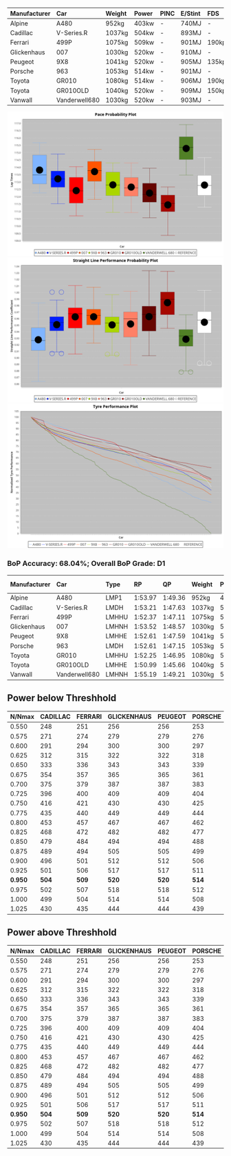 |Manufacturer|Car|Weight|Power|PINC|E/Stint|FDS|
|:-|:-|:-|:-|:-|:-|:-|
|Alpine|A480|952kg|403kw|-|740MJ|-|
|Cadillac|V-Series.R|1037kg|504kw|-|893MJ|-|
|Ferrari|499P|1075kg|509kw|-|901MJ|190kph|
|Glickenhaus|007|1030kg|520kw|-|910MJ|-|
|Peugeot|9X8|1041kg|520kw|-|905MJ|135kph|
|Porsche|963|1053kg|514kw|-|901MJ|-|
|Toyota|GR010|1080kg|514kw|-|906MJ|190kph|
|Toyota|GR010OLD|1040kg|520kw|-|909MJ|150kph|
|Vanwall|Vanderwell680|1030kg|520kw|-|903MJ|-|

![PACECHART](./IMG/OFFICIAL.png)
![STRAIGHTLINEPERFORMANCECHART](./IMG/OFFICIAL_sp.png)
![TYREPERFORMANCECHART](./IMG/OFFICIAL_tw.png)

### BoP Accuracy: 68.04%; Overall BoP Grade: D1
|Manufacturer|Car|Type|RP|QP|Weight|Power¹|Threshhold|PINC|Power²|E/Stint|AVG Vmax|FDS|RDLC|L/Stint|BOP-Grade|ModelAccuracy|ModelPoints|Match%|
|:-|:-|:-|:-|:-|:-|:-|:-|:-|:-|:-|:-|:-|:-|:-|:-|:-|:-|:-|
|Alpine|A480|LMP1|1:53.97|1:49.36|952kg|403kw|0.0kph|-|403kw|740MJ|272.43kph|-|0.97|32|+B2|59.62%|840|83.52%|
|Cadillac|V-Series.R|LMDH|1:53.21|1:47.63|1037kg|504kw|0.0kph|-|504kw|893MJ|278.99kph|-|1.02|35|+B2|88.58%|2033|81.68%|
|Ferrari|499P|LMHHU|1:52.37|1:47.11|1075kg|509kw|0.0kph|-|509kw|901MJ|280.27kph|190kph|1.02|35|-B2|84.67%|2303|81.02%|
|Glickenhaus|007|LMHNH|1:53.52|1:48.57|1030kg|520kw|0.0kph|-|520kw|910MJ|282.56kph|-|0.96|35|+B2|96.64%|1639|83.05%|
|Peugeot|9X8|LMHHE|1:52.61|1:47.59|1041kg|520kw|0.0kph|-|520kw|905MJ|279.60kph|135kph|1.02|35|-A2|87.16%|2572|91.12%|
|Porsche|963|LMDH|1:52.61|1:47.15|1053kg|514kw|0.0kph|-|514kw|901MJ|279.73kph|-|1.00|35|-B1|93.05%|5740|88.05%|
|Toyota|GR010|LMHHU|1:52.25|1:46.95|1080kg|514kw|0.0kph|-|514kw|906MJ|280.49kph|190kph|1.01|35|-C2|90.17%|3255|73.71%|
|Toyota|GR010OLD|LMHHE|1:50.99|1:45.66|1040kg|520kw|0.0kph|-|520kw|909MJ|285.34kph|150kph|1.05|35|-Ω1|85.24%|1322|18.54%|
|Vanwall|Vanderwell680|LMHNH|1:55.19|1:49.21|1030kg|520kw|0.0kph|-|520kw|903MJ|276.77kph|-|1.01|35|+Ω1|91.33%|611|11.65%|

## Power below Threshhold
|N/Nmax|CADILLAC|FERRARI|GLICKENHAUS|PEUGEOT|PORSCHE|TOYOTA|TOYOTA|VANWALL|​|RPM|A480|
|:-|:-|:-|:-|:-|:-|:-|:-|:-|:-|:-|:-|
|0.550|248|251|256|256|253|253|256|256|​|--|-|
|0.575|271|274|279|279|276|276|279|279|​|--|-|
|0.600|291|294|300|300|297|297|300|300|​|--|-|
|0.625|312|315|322|322|318|318|322|322|​|--|-|
|0.650|333|336|343|343|339|339|343|343|​|--|-|
|0.675|354|357|365|365|361|361|365|365|​|--|-|
|0.700|375|379|387|387|383|383|387|387|​|--|-|
|0.725|396|400|409|409|404|404|409|409|​|--|-|
|0.750|416|421|430|430|425|425|430|430|​|--|-|
|0.775|435|440|449|449|444|444|449|449|​|5000|237|
|0.800|453|457|467|467|462|462|467|467|​|5500|279|
|0.825|468|472|482|482|477|477|482|482|​|6000|312|
|0.850|479|484|494|494|488|488|494|494|​|6500|353|
|0.875|489|494|505|505|499|499|505|505|​|7000|394|
|0.900|496|501|512|512|506|506|512|512|​|7500|404|
|0.925|501|506|517|517|511|511|517|517|​|8000|400|
|**0.950**|**504**|**509**|**520**|**520**|**514**|**514**|**520**|**520**|**​**|**8500**|**403**|
|0.975|502|507|518|518|512|512|518|518|​|9000|202|
|1.000|499|504|514|514|508|508|514|514|​|--|-|
|1.025|430|435|444|444|439|439|444|444|​|--|-|

## Power above Threshhold
|N/Nmax|CADILLAC|FERRARI|GLICKENHAUS|PEUGEOT|PORSCHE|TOYOTA|TOYOTA|VANWALL|​|RPM|A480|
|:-|:-|:-|:-|:-|:-|:-|:-|:-|:-|:-|:-|
|0.550|248|251|256|256|253|253|256|256|​|--|-|
|0.575|271|274|279|279|276|276|279|279|​|--|-|
|0.600|291|294|300|300|297|297|300|300|​|--|-|
|0.625|312|315|322|322|318|318|322|322|​|--|-|
|0.650|333|336|343|343|339|339|343|343|​|--|-|
|0.675|354|357|365|365|361|361|365|365|​|--|-|
|0.700|375|379|387|387|383|383|387|387|​|--|-|
|0.725|396|400|409|409|404|404|409|409|​|--|-|
|0.750|416|421|430|430|425|425|430|430|​|--|-|
|0.775|435|440|449|449|444|444|449|449|​|5000|237|
|0.800|453|457|467|467|462|462|467|467|​|5500|279|
|0.825|468|472|482|482|477|477|482|482|​|6000|312|
|0.850|479|484|494|494|488|488|494|494|​|6500|353|
|0.875|489|494|505|505|499|499|505|505|​|7000|394|
|0.900|496|501|512|512|506|506|512|512|​|7500|404|
|0.925|501|506|517|517|511|511|517|517|​|8000|400|
|**0.950**|**504**|**509**|**520**|**520**|**514**|**514**|**520**|**520**|**​**|**8500**|**403**|
|0.975|502|507|518|518|512|512|518|518|​|9000|202|
|1.000|499|504|514|514|508|508|514|514|​|--|-|
|1.025|430|435|444|444|439|439|444|444|​|--|-|
